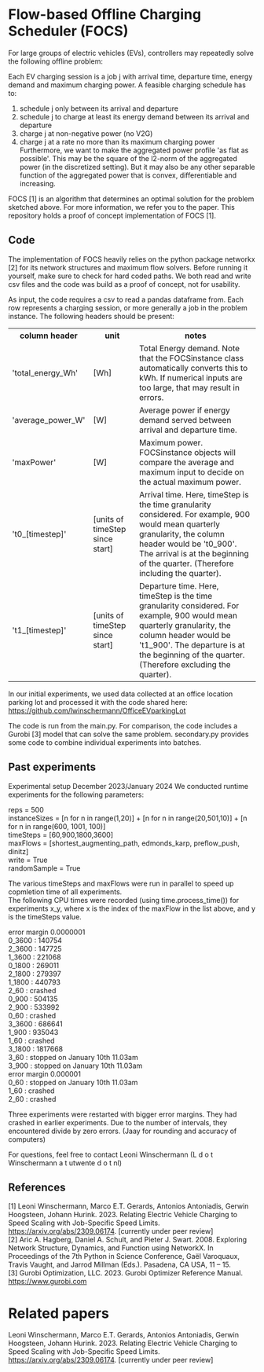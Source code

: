# Flow-based Offline Charging Scheduler (FOCS)

For large groups of electric vehicles (EVs), controllers may repeatedly solve the following offline problem:

Each EV charging session is a job j with arrival time, departure time, energy demand and maximum charging power. 
A feasible charging schedule has to:
1) schedule j only between its arrival and departure
2) schedule j to charge at least its energy demand between its arrival and departure
3) charge j at non-negative power (no V2G)
4) charge j at a rate no more than its maximum charging power
Furthermore, we want to make the aggregated power profile 'as flat as possible'. This may be the square of the l2-norm of the aggregated power (in the discretized setting). But it may also be any other separable function of the aggregated power that is convex, differentiable and increasing. 

FOCS [1] is an algorithm that determines an optimal solution for the problem sketched above. For more information, we refer you to the paper.
This repository holds a proof of concept implementation of FOCS [1]. 

## Code
The implementation of FOCS heavily relies on the python package networkx [2] for its network structures and maximum flow solvers. 
Before running it yourself, make sure to check for hard coded paths. We both read and write csv files and the code was build as a proof of concept, not for usability. 

As input, the code requires a csv to read a pandas dataframe from. Each row represents a charging session, or more generally a job in the problem instance. The following headers should be present:
<table>
  <tr>
    <th>column header </th>
    <th>unit </th>
    <th>notes </th>
  </tr>

  <tr>
    <td>'total_energy_Wh' </td>
    <td>[Wh] </td>
    <td>Total Energy demand. Note that the FOCSinstance class automatically converts this to kWh. If numerical inputs are too large, that may result in errors.  </td>
  </tr>

  <tr>
    <td>'average_power_W' </td>
    <td>[W] </td>
    <td>Average power if energy demand served between arrival and departure time.  </td>
  </tr>

  <tr>
    <td>'maxPower' </td>
    <td>[W] </td>
    <td>Maximum power. FOCSinstance objects will compare the average and maximum input to decide on the actual maximum power.  </td>
  </tr>

  <tr>
    <td>'t0_[timestep]' </td>
    <td>[units of timeStep since start] </td>
    <td>Arrival time. Here, timeStep is the time granularity considered. For example, 900 would mean quarterly granularity, the column header would be 't0_900'. The arrival is at the beginning of the quarter. (Therefore including the quarter). </td>
  </tr>

  <tr>
    <td>'t1_[timestep]' </td>
    <td>[units of timeStep since start] </td>
    <td>Departure time. Here, timeStep is the time granularity considered. For example, 900 would mean quarterly granularity, the column header would be 't1_900'. The departure is at the beginning of the quarter. (Therefore excluding the quarter). </td>
  </tr>
</table>
		
In our initial experiments, we used data collected at an office location parking lot and processed it with the code shared here: https://github.com/lwinschermann/OfficeEVparkingLot

The code is run from the main.py.
For comparison, the code includes a Gurobi [3] model that can solve the same problem. 
secondary.py provides some code to combine individual experiments into batches. 

## Past experiments
Experimental setup December 2023/January 2024
We conducted runtime experiments for the following parameters:

reps = 500<br>
instanceSizes = [n for n in range(1,20)] + [n for n in range(20,501,10)] + [n for n in range(600, 1001, 100)] <br>
timeSteps = [60,900,1800,3600]<br>
maxFlows = [shortest_augmenting_path, edmonds_karp, preflow_push, dinitz]<br>
write = True<br>
randomSample = True <br>

The various timeSteps and maxFlows were run in parallel to speed up copmletion time of all experiments. <br>
The following CPU times were recorded (using time.process_time()) for experiments x_y, where x is the index of the maxFlow in the list above, and y is the timeSteps value. 

error margin 0.0000001<br>
0_3600 : 140754<br>
2_3600 : 147725<br>
1_3600 : 221068<br>
0_1800 : 269011<br>
2_1800 : 279397<br>
1_1800 : 440793<br>
2_60   : crashed<br>
0_900  : 504135<br>
2_900  : 533992<br>
0_60   : crashed<br>
3_3600 : 686641<br>
1_900  : 935043<br>
1_60   : crashed<br>
3_1800 : 1817668<br>
3_60   : stopped on January 10th 11.03am<br>
3_900  : stopped on January 10th 11.03am<br>
error margin 0.000001<br>
0_60   : stopped on January 10th 11.03am<br>
1_60   : crashed<br>
2_60   : crashed<br>

Three experiments were restarted with bigger error margins. They had crashed in earlier experiments. Due to the number of intervals, they encountered divide by zero errors. (Jaay for rounding and accuracy of computers)

For questions, feel free to contact Leoni Winschermann (L d o t Winschermann a t utwente d o t nl)

## References

[1] Leoni Winschermann, Marco E.T. Gerards, Antonios Antoniadis, Gerwin Hoogsteen, Johann Hurink. 2023. Relating Electric Vehicle Charging to Speed Scaling with Job-Specific Speed Limits. https://arxiv.org/abs/2309.06174. [currently under peer review] <br>
[2] Aric A. Hagberg, Daniel A. Schult, and Pieter J. Swart. 2008. Exploring Network Structure, Dynamics, and Function using NetworkX. In Proceedings of the 7th Python in Science Conference, Gaël Varoquaux, Travis Vaught, and Jarrod Millman (Eds.). Pasadena, CA USA, 11 – 15. <br>
[3] Gurobi Optimization, LLC. 2023. Gurobi Optimizer Reference Manual. https://www.gurobi.com <br>

# Related papers

Leoni Winschermann, Marco E.T. Gerards, Antonios Antoniadis, Gerwin Hoogsteen, Johann Hurink. 2023. Relating Electric Vehicle Charging to Speed Scaling with Job-Specific Speed Limits. https://arxiv.org/abs/2309.06174. [currently under peer review] <br>
